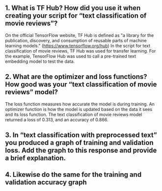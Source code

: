 ## 1. What is TF Hub?  How did you use it when creating your script for “text classification of movie reviews”?

On the official TensorFlow website, TF Hub is defined as "a library for the publication, discovery, and consumption of reusable parts of machine learning models." (https://www.tensorflow.org/hub) In the script for text classification of movie reviews, TF Hub was used for transfer learning. For the example, TensorFlow Hub was used to call a pre-trained text embedding model to test the data. 


## 2. What are the optimizer and loss functions?  How good was your “text classification of movie reviews” model?

The loss function measures how accurate the model is during training. An optimizer function is how the model is updated based on the data it sees and its loss function. The text classification of movie reviews model returned a loss of 0.313, and an accuracy of 0.866. 

## 3. In “text classification with preprocessed text” you produced a graph of training and validation loss.  Add the graph to this response and provide a brief explanation. 
   ## 4. Likewise do the same for the training and validation accuracy graph







